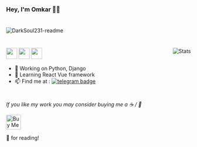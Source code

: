### Hey, I'm Omkar 👋🏻

#

![DarkSoul231-readme](https://media.giphy.com/media/KiMBUPZUhUg4HRV6PW/giphy.gif)

#

<img align="right" alt="Stats" src="https://github-readme-stats.vercel.app/api?username=DarkSoul231&show_icons=true&theme=tokyonight&count_private=true&include_all_commits=true" />



<a href="legendomi231@gmail.com"><img src="https://img.shields.io/badge/Gmail-D14836?style=for-the-badge&logo=gmail&logoColor=white" height=30></a>
<a href="https://twitter.com/itzz_omi"><img src="https://img.shields.io/badge/Twitter-1DA1F2?style=for-the-badge&logo=twitter&logoColor=white" height=30></a>
<a href="https://www.linkedin.com/in/omkar-bhusnale-062218212/"><img src="https://img.shields.io/badge/LinkedIn-0077B5?style=for-the-badge&logo=linkedin&logoColor=white" height=30></a>


- 🔭 Working on Python, Django
- 📖 Learning React Vue framework
- 📫 Find me at :   [![telegram badge](https://img.shields.io/badge/Telegram-30302f?style=flat&logo=telegram)](https://t.me/Dark_Soul23)



#

<!--
![GitHub stats](https://github-readme-stats.vercel.app/api?username=DarkSoul231&show_icons=true&theme=tokyonight)

#


### 🏆 Github Profile Trophy


[![trophy](https://github-profile-trophy.vercel.app/?username=ad1992&theme=monokai&margin-w=15&margin-h=15&&no-frame=true&row=1)](https://github.com/ryo-ma/github-profile-trophy)
-->


*If you like my work you may consider buying me a ☕ / 🍕* 

<a href="https://www.buymeacoffee.com/darksoul" target="_blank"><img src="https://cdn.buymeacoffee.com/buttons/v2/default-red.png" alt="Buy Me A Coffee"  height=40 ></a>

🙏 for reading!

#

<!--
**DarkSoul231/DarkSoul231** is a ✨ _special_ ✨ repository because its `README.md` (this file) appears on your GitHub profile.

Here are some ideas to get you started 

- 🔭 I’m currently working on ...
- 🌱 I’m currently learning ...
- 👯 I’m looking to collaborate on ...
- 🤔 I’m looking for help with ...
- 💬 Ask me about ...
- 📫 How to reach me: ...
- 😄 Pronouns: ...
- ⚡ Fun fact: ...
-->

